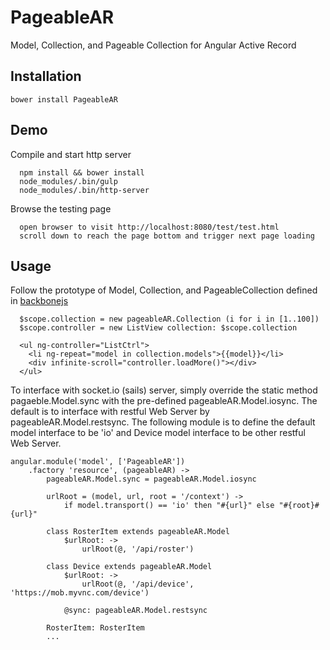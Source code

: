 # PageableAR
Model, Collection, and Pageable Collection for Angular Active Record

## Installation
```
bower install PageableAR
```

## Demo
Compile and start http server
```
  npm install && bower install
  node_modules/.bin/gulp
  node_modules/.bin/http-server
```

Browse the testing page
```
  open browser to visit http://localhost:8080/test/test.html
  scroll down to reach the page bottom and trigger next page loading
```

## Usage
Follow the prototype of Model, Collection, and PageableCollection defined in [backbonejs](http://backbonejs.org/)
```
  $scope.collection = new pageableAR.Collection (i for i in [1..100]) 
  $scope.controller = new ListView collection: $scope.collection
  
  <ul ng-controller="ListCtrl">
	<li ng-repeat="model in collection.models">{{model}}</li>
	<div infinite-scroll="controller.loadMore()"></div>
  </ul>
```

To interface with socket.io (sails) server, simply override the static method pagaeble.Model.sync with the pre-defined pageableAR.Model.iosync. The default is to interface with restful Web Server by pageableAR.Model.restsync. The following module is to define the default model interface to be 'io' and Device model interface to be other restful Web Server.
```
angular.module('model', ['PageableAR'])
	.factory 'resource', (pageableAR) ->
		pageableAR.Model.sync = pageableAR.Model.iosync
	
		urlRoot = (model, url, root = '/context') ->
			if model.transport() == 'io' then "#{url}" else "#{root}#{url}"
		
		class RosterItem extends pageableAR.Model
			$urlRoot: ->
				urlRoot(@, '/api/roster')
		
		class Device extends pageableAR.Model
			$urlRoot: ->
				urlRoot(@, '/api/device', 'https://mob.myvnc.com/device')
	
			@sync: pageableAR.Model.restsync
	
		RosterItem: RosterItem
		...
```